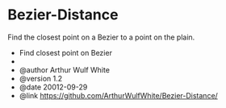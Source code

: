 Bezier-Distance
===============

Find the closest point on a Bezier to a point on the plain.


*  Find closest point on Bezier
*	
*	@author		Arthur Wulf White
*	@version		1.2
* @date 		20012-09-29
* @link		https://github.com/ArthurWulfWhite/Bezier-Distance/